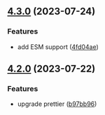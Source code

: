 ## [4.3.0](https://github.com/atomicpages/prettier-config/compare/v4.2.0...v4.3.0) (2023-07-24)

### Features

- add ESM support
  ([4fd04ae](https://github.com/atomicpages/prettier-config/commit/4fd04ae8f12b38817697998f643a4d07d6e4dd68))

## [4.2.0](https://github.com/atomicpages/prettier-config/compare/v4.1.0...v4.2.0) (2023-07-22)

### Features

- upgrade prettier
  ([b97bb96](https://github.com/atomicpages/prettier-config/commit/b97bb96291d7ba864e621ae3e2a27e6b7d392d4b))
